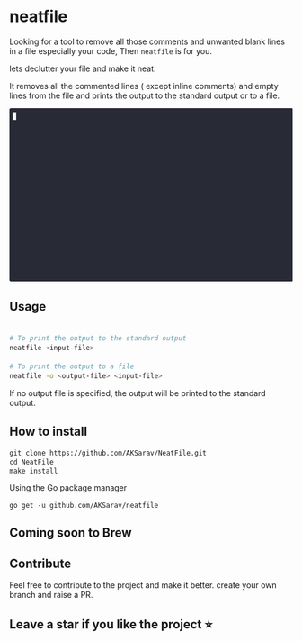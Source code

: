 # neatfile

Looking for a tool to remove all those comments and unwanted blank lines in a file especially your code, Then `neatfile` is for you.

lets declutter your file and make it neat.

It removes all the commented lines ( except inline comments) and empty lines from the file and prints the output to the standard output or to a file.

![neatfile](demo-short.gif)


## Usage

```bash

# To print the output to the standard output
neatfile <input-file> 

# To print the output to a file
neatfile -o <output-file> <input-file> 

```

If no output file is specified, the output will be printed to the standard output.

## How to install

```
git clone https://github.com/AKSarav/NeatFile.git
cd NeatFile
make install
```

Using the Go package manager

```
go get -u github.com/AKSarav/neatfile
```

## Coming soon to Brew 

## Contribute

Feel free to contribute to the project and make it better. create your own branch and raise a PR.

## Leave a star if you like the project :star:




